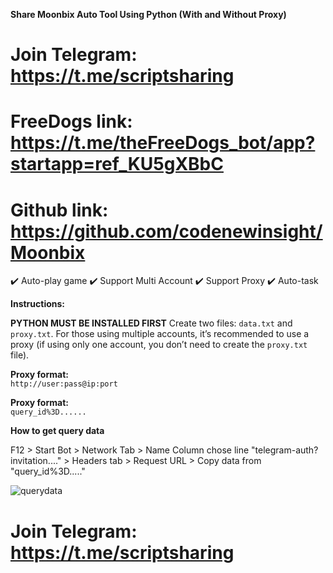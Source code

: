 **Share Moonbix Auto Tool Using Python (With and Without Proxy)**

# Join Telegram: https://t.me/scriptsharing
# FreeDogs link: https://t.me/theFreeDogs_bot/app?startapp=ref_KU5gXBbC

# Github link: https://github.com/codenewinsight/Moonbix

✔️ Auto-play game
✔️ Support Multi Account
✔️ Support Proxy
✔️ Auto-task


**Instructions:**

**PYTHON MUST BE INSTALLED FIRST**
Create two files: `data.txt` and `proxy.txt`.
For those using multiple accounts, it’s recommended to use a proxy 
(if using only one account, you don’t need to create the `proxy.txt` file).

**Proxy format:**  
`http://user:pass@ip:port`

**Proxy format:**  
`query_id%3D......`

**How to get query data**

F12 > Start Bot > Network Tab > Name Column chose line "telegram-auth?invitation...." > Headers tab > Request URL > Copy data from "query_id%3D....."

![querydata](https://github.com/user-attachments/assets/2a4913e0-2573-47e6-8d8c-925961ac96b5)


# Join Telegram: https://t.me/scriptsharing
